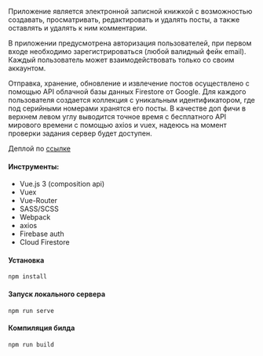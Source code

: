 Приложение является электронной записной книжкой с возможностью создавать, просматривать, редактировать и удалять посты, а также
оставлять и удалять к ним комментарии. 

В приложении предусмотрена авторизация пользователей, при первом входе необходимо зарегистрироваться (любой валидный фейк email).
Каждый пользователь может взаимодействовать только со своим аккаунтом.

Отправка, хранение, обновление и извлечение постов осуществлено с помощью API облачной базы данных Firestore от Google. Для каждого пользователя создается коллекция с уникальным идентификатором, где под серийными номерами хранятся его посты. В качестве доп фичи в верхнем левом углу выводится точное время с бесплатного API мирового времени с помощью axios и vuex, надеюсь на момент проверки задания сервер будет доступен.

Деплой по [ссылке](http://calm-blog.surge.sh/login)

#### Инструменты:
* Vue.js 3 (composition api)
* Vuex
* Vue-Router
* SASS/SCSS
* Webpack
* axios
* Firebase auth
* Cloud Firestore

#### Установка
```
npm install
```

#### Запуск локального сервера 
```
npm run serve
```

#### Компиляция билда
```
npm run build
```